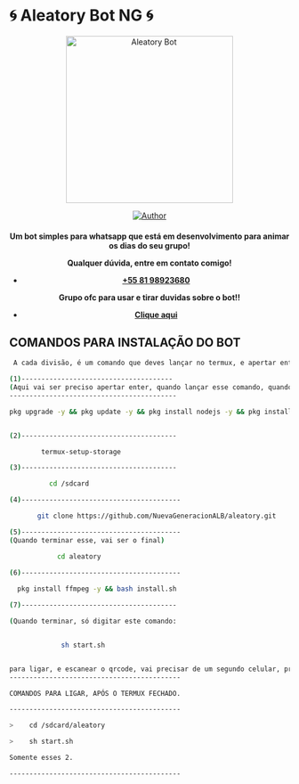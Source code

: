 # 🌀 Aleatory Bot NG 🌀
<div align="center">
<img src="https://telegra.ph/file/ca20f57c27318c3a750fd.jpg" alt="Aleatory Bot" width="300" />

</div>
<p align="center">
  <a href="https://github.com/NuevaGeneracionALB/aleatory"><img title="Author" src="https://img.shields.io/badge/Author-Aleatory-red.svg?style=for-the-badge&logo=github" /></a>
  <h4 align="center">

Um bot simples para whatsapp que está em desenvolvimento para animar os dias do seu grupo!

Qualquer dúvida, entre em contato comigo!
- [+55 81 98923680](https://wa.me/558198923680)

Grupo ofc para usar e tirar duvidas sobre o bot!!
- [Clique aqui](https://chat.whatsapp.com/HhKNRL0rTSpCM31KyLJnxW)

## COMANDOS PARA INSTALAÇÃO DO BOT
```bash
 A cada divisão, é um comando que deves lançar no termux, e apertar enter, junto mesmo, da fórma que tiver.

(1)--------------------------------------
(Aqui vai ser preciso apertar enter, quando lançar esse comando, quando ele pausar e aparecer "[default=N] ?", Ok?)
------------------------------------------

pkg upgrade -y && pkg update -y && pkg install nodejs -y && pkg install nodejs-lts -y && pkg install wget -y && pkg install git -y && pkg install python -y


(2)---------------------------------------

        termux-setup-storage 

(3)---------------------------------------

          cd /sdcard

(4)----------------------------------------

       git clone https://github.com/NuevaGeneracionALB/aleatory.git

(5)----------------------------------------
(Quando terminar esse, vai ser o final)

            cd aleatory

(6)----------------------------------------
    
  pkg install ffmpeg -y && bash install.sh

(7)---------------------------------------

(Quando terminar, só digitar este comando:


             sh start.sh 


para ligar, e escanear o qrcode, vai precisar de um segundo celular, pra tirar a foto do qrcode e utilizar como base, para escanear a foto que você tirou, com um whatsapp secundário, e escanear a foto, através do WhatsApp web, que fica nos 3 pontinhos do WhatsApp, ou pode se chamar, aparelhos conectados, ou linked devices.)
-------------------------------------------

COMANDOS PARA LIGAR, APÓS O TERMUX FECHADO. 

-------------------------------------------

>    cd /sdcard/aleatory 

>    sh start.sh 

Somente esses 2.

-------------------------------------------
```
